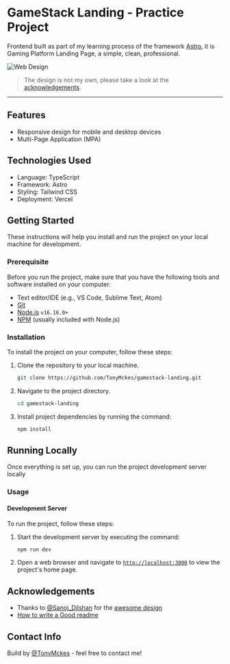 # GameStack Landing - Practice Project

Frontend built as part of my learning process of the framework [Astro](https://astro.build/), it is Gaming Platform Landing Page, a simple, clean, professional.

![Web Design](https://user-images.githubusercontent.com/78808163/218345201-d77d1729-5a1d-4e4b-9bf7-0ad19da91b78.png)

> The design is not my own, please take a look at the [acknowledgements](#acknowledgements).

---

## Features

- Responsive design for mobile and desktop devices
- Multi-Page Application (MPA)

## Technologies Used

- Language: TypeScript
- Framework: Astro
- Styling: Tailwind CSS
- Deployment: Vercel

## Getting Started

These instructions will help you install and run the project on your local machine for development.

### Prerequisite

Before you run the project, make sure that you have the following tools and software installed on your computer:

- Text editor/IDE (e.g., VS Code, Sublime Text, Atom)
- [Git](https://git-scm.com/downloads)
- [Node.js](https://nodejs.org/en/download/) `v16.16.0+`
- [NPM](https://www.npmjs.com/) (usually included with Node.js)

### Installation

To install the project on your computer, follow these steps:

1. Clone the repository to your local machine.

   ```bash
   git clone https://github.com/TonyMckes/gamestack-landing.git
   ```

2. Navigate to the project directory.

   ```bash
   cd gamestack-landing
   ```

3. Install project dependencies by running the command:

   ```bash
   npm install
   ```

## Running Locally

Once everything is set up, you can run the project development server locally

### Usage

#### Development Server

To run the project, follow these steps:

1. Start the development server by executing the command:

   ```bash
   npm run dev
   ```

2. Open a web browser and navigate to [`http://localhost:3000`](https://localhost:3000/) to view the project's home page.

## Acknowledgements

- Thanks to [@Sanoj_Dilshan](https://www.figma.com/@Sanoj_Dilshan) for the [awesome design](https://www.figma.com/community/file/1058773912152023976)
- [How to write a Good readme](https://bulldogjob.com/news/449-how-to-write-a-good-readme-for-your-github-project)

## Contact Info

Build by [@TonyMckes](https://tonymckes.vercel.app/) - feel free to contact me!
